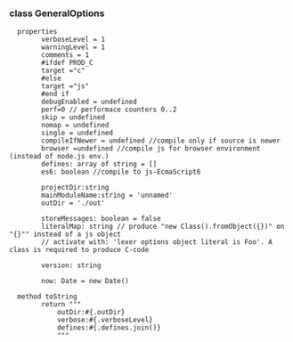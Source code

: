 
### class GeneralOptions

      properties
            verboseLevel = 1
            warningLevel = 1
            comments = 1
            #ifdef PROD_C
            target ="c"
            #else
            target ="js"
            #end if
            debugEnabled = undefined
            perf=0 // performace counters 0..2
            skip = undefined
            nomap = undefined
            single = undefined
            compileIfNewer = undefined //compile only if source is newer
            browser =undefined //compile js for browser environment (instead of node.js env.)
            defines: array of string = []
            es6: boolean //compile to js-EcmaScript6

            projectDir:string 
            mainModuleName:string = 'unnamed'
            outDir = './out'

            storeMessages: boolean = false
            literalMap: string // produce "new Class().fromObject({})" on "{}"" instead of a js object
            // activate with: 'lexer options object literal is Foo'. A class is required to produce C-code 

            version: string

            now: Date = new Date()

      method toString
            return """
                outDir:#{.outDir}
                verbose:#{.verboseLevel}
                defines:#{.defines.join()}
                """

